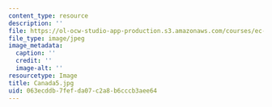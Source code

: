 ```yaml
---
content_type: resource
description: ''
file: https://ol-ocw-studio-app-production.s3.amazonaws.com/courses/ec-721-wheelchair-design-in-developing-countries-spring-2009/063ecddb7fefda07c2a8b6cccb3aee64_Canada5.jpg
file_type: image/jpeg
image_metadata:
  caption: ''
  credit: ''
  image-alt: ''
resourcetype: Image
title: Canada5.jpg
uid: 063ecddb-7fef-da07-c2a8-b6cccb3aee64
---
```

